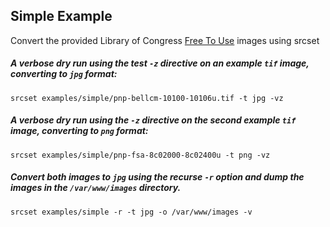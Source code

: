 
## Simple Example


Convert the provided Library of Congress [Free To Use](https://www.loc.gov/free-to-use/)  images using srcset 

##### A verbose dry run using the test `-z` directive on an example `tif` image, converting to `jpg` format:

`srcset examples/simple/pnp-bellcm-10100-10106u.tif -t jpg -vz`

##### A verbose dry run using the `-z` directive on the second example `tif` image, converting to `png` format:

`srcset examples/simple/pnp-fsa-8c02000-8c02400u -t png -vz`

##### Convert both images to `jpg` using the recurse `-r` option and dump the images in the `/var/www/images` directory.

```
srcset examples/simple -r -t jpg -o /var/www/images -v
```



